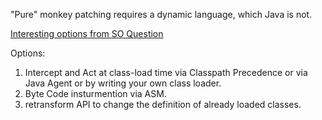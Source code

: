 "Pure" monkey patching requires a dynamic language, which Java is not.

[Interesting options from SO Question](https://stackoverflow.com/q/42139413/11440856)

Options:
1. Intercept and Act at class-load time via Classpath Precedence or via Java Agent or by writing your own class loader.
2. Byte Code insturmention via ASM.
3. retransform API to change the definition of already loaded classes.



